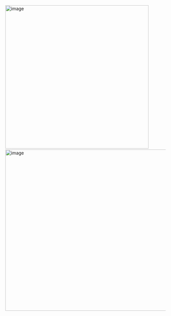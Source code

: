 <img width="450" alt="image" src="https://github.com/user-attachments/assets/b66d31fc-4aa3-453b-b610-46f55e3d7c84">
&nbsp;
<img width="506" alt="image" src="https://github.com/user-attachments/assets/dd21b9b7-a0a1-449e-b3b6-8e8b980ff89e">
